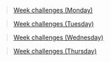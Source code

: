 >[Week challenges (Monday)](https://github.com/Nelson8155/Programing-machine-core-practice-fundamentals./tree/main/Resources%20and%20information/Week%202/Week%20challenges%20(Monday))

>[Week challenges (Tuesday)](https://github.com/Nelson8155/Programing-machine-core-practice-fundamentals./tree/main/Resources%20and%20information/Week%202/Week%20challenges%20(Tuesday))

>[Week challenges (Wednesday)](https://github.com/Nelson8155/Programing-machine-core-practice-fundamentals./tree/main/Resources%20and%20information/Week%202/Week%20challenges%20(Wednesday))

>[Week challenges (Thursday)](https://github.com/Nelson8155/Programing-machine-core-practice-fundamentals./tree/main/Resources%20and%20information/Week%202/Week%20challenges%20(Thursday))

